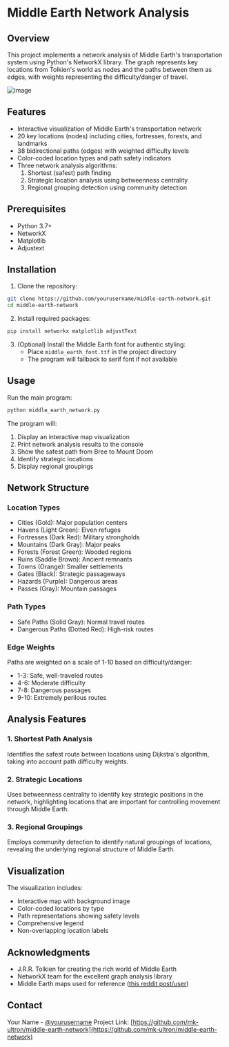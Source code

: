 # Middle Earth Network Analysis

## Overview
This project implements a network analysis of Middle Earth's transportation system using Python's NetworkX library. The graph represents key locations from Tolkien's world as nodes and the paths between them as edges, with weights representing the difficulty/danger of travel.

![image](https://github.com/user-attachments/assets/406da42f-1415-40b0-8d47-d2e351029e6b)

## Features
- Interactive visualization of Middle Earth's transportation network
- 20 key locations (nodes) including cities, fortresses, forests, and landmarks
- 38 bidirectional paths (edges) with weighted difficulty levels
- Color-coded location types and path safety indicators
- Three network analysis algorithms:
  1. Shortest (safest) path finding
  2. Strategic location analysis using betweenness centrality
  3. Regional grouping detection using community detection

## Prerequisites
- Python 3.7+
- NetworkX
- Matplotlib
- Adjustext

## Installation
1. Clone the repository:
```bash
git clone https://github.com/yourusername/middle-earth-network.git
cd middle-earth-network
```

2. Install required packages:
```bash
pip install networkx matplotlib adjustText
```

3. (Optional) Install the Middle Earth font for authentic styling:
   - Place `middle_earth_font.ttf` in the project directory
   - The program will fallback to serif font if not available

## Usage
Run the main program:
```bash
python middle_earth_network.py
```

The program will:
1. Display an interactive map visualization
2. Print network analysis results to the console
3. Show the safest path from Bree to Mount Doom
4. Identify strategic locations
5. Display regional groupings

## Network Structure

### Location Types
- Cities (Gold): Major population centers
- Havens (Light Green): Elven refuges
- Fortresses (Dark Red): Military strongholds
- Mountains (Dark Gray): Major peaks
- Forests (Forest Green): Wooded regions
- Ruins (Saddle Brown): Ancient remnants
- Towns (Orange): Smaller settlements
- Gates (Black): Strategic passageways
- Hazards (Purple): Dangerous areas
- Passes (Gray): Mountain passages

### Path Types
- Safe Paths (Solid Gray): Normal travel routes
- Dangerous Paths (Dotted Red): High-risk routes

### Edge Weights
Paths are weighted on a scale of 1-10 based on difficulty/danger:
- 1-3: Safe, well-traveled routes
- 4-6: Moderate difficulty
- 7-8: Dangerous passages
- 9-10: Extremely perilous routes

## Analysis Features

### 1. Shortest Path Analysis
Identifies the safest route between locations using Dijkstra's algorithm, taking into account path difficulty weights.

### 2. Strategic Locations
Uses betweenness centrality to identify key strategic positions in the network, highlighting locations that are important for controlling movement through Middle Earth.

### 3. Regional Groupings
Employs community detection to identify natural groupings of locations, revealing the underlying regional structure of Middle Earth.

## Visualization
The visualization includes:
- Interactive map with background image
- Color-coded locations by type
- Path representations showing safety levels
- Comprehensive legend
- Non-overlapping location labels

## Acknowledgments
- J.R.R. Tolkien for creating the rich world of Middle Earth
- NetworkX team for the excellent graph analysis library
- Middle Earth maps used for reference ([this reddit post/user](https://www.reddit.com/r/lotr/comments/bcvzaz/map_of_middle_earth_without_labels_enjoy/))

## Contact
Your Name - [@yourusername](https://github.com/mk-ultron)
Project Link: [https://github.com/mk-ultron/middle-earth-network](https://github.com/mk-ultron/middle-earth-network)
